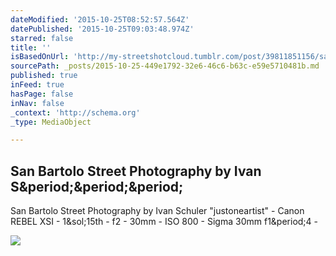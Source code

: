 ```yaml
---
dateModified: '2015-10-25T08:52:57.564Z'
datePublished: '2015-10-25T09:03:48.974Z'
starred: false
title: ''
isBasedOnUrl: 'http://my-streetshotcloud.tumblr.com/post/39811851156/san-bartolo-street-photography-by-ivan-schuler'
sourcePath: _posts/2015-10-25-449e1792-32e6-46c6-b63c-e59e5710481b.md
published: true
inFeed: true
hasPage: false
inNav: false
_context: 'http://schema.org'
_type: MediaObject

---
```

<article style=""><h1>San Bartolo Street Photography by Ivan S&amp;period;&amp;period;&amp;period;</h1><p>San Bartolo Street Photography by Ivan Schuler "justoneartist" - Canon REBEL XSI - 1&amp;sol;15th - f2 - 30mm - ISO 800 - Sigma 30mm f1&amp;period;4 -</p><img src="http://40.media.tumblr.com/fadd1034c6535d8c4da94a3b13b0f4a2/tumblr_mg6v34lmFZ1rzlmeco1_500.jpg" /></article>